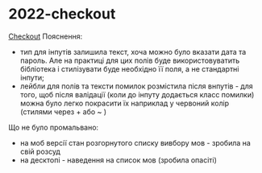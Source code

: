 # 2022-checkout

<a href="https://lia5.github.io/2022-checkout/assets/">Checkout</a>
Пояснення:
- тип для інпутів залишила текст, хоча можно було вказати дата та пароль. Але на практиці для цих полів буде використовуватить бібліотека і стилізувати буде необхідно її поля, а не стандартні інпути;
- лейбли для полів та тексти помилок розмістила після внпутів - для того, щоб після валідації (коли до інпуту додається класс помилки) можна було легко покрасити їх наприклад у червоний колір (стилями через + або ~ )


Що не було промальвано:
- на моб версії стан розгорнутого списку вивбору мов - зробила на свій розсуд
- на десктопі - наведення на список мов (зробила опасіті)